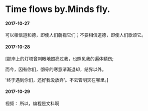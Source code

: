 # Time flows by.Minds fly.

#### 2017-10-27

可以相信道和德，即使人们藐视它们；不要相信道德，即使人们歌颂它。

#### 2017-10-28

[那岸上的灯塔曾刺眼地照亮过我，也照见我的遍体鳞伤; 

而今，因有你们，彻骨的寒意渐渐退却，结界以外。  

'终于遇到你们，还好我没放弃'。不去管明天在哪里。]


#### 2017-10-29
视频：[](http://weibo.com/tv/v/FsvvD2GOS?fid=1034:a5e5f8a0f8912fbd05b3c3689b20ce47)
所以，编程是文科啊
